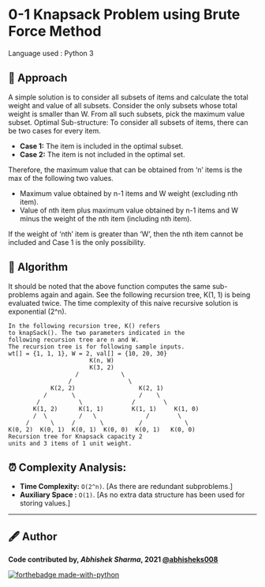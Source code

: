 # 0-1 Knapsack Problem using Brute Force Method
Language used : Python 3

## 📃 Approach 
A simple solution is to consider all subsets of items and calculate the total weight and value of all subsets. Consider the only subsets whose total weight is smaller than W. From all such subsets, pick the maximum value subset.
Optimal Sub-structure: To consider all subsets of items, there can be two cases for every item. 

- **Case 1:** The item is included in the optimal subset.
- **Case 2:** The item is not included in the optimal set.

Therefore, the maximum value that can be obtained from ‘n’ items is the max of the following two values. 
- Maximum value obtained by n-1 items and W weight (excluding nth item).
- Value of nth item plus maximum value obtained by n-1 items and W minus the weight of the nth item (including nth item).

If the weight of ‘nth’ item is greater than ‘W’, then the nth item cannot be included and Case 1 is the only possibility.

## 🧮 Algorithm
It should be noted that the above function computes the same sub-problems again and again. See the following recursion tree, K(1, 1) is being evaluated twice. The time complexity of this naive recursive solution is exponential (2^n).  

```
In the following recursion tree, K() refers 
to knapSack(). The two parameters indicated in the
following recursion tree are n and W.
The recursion tree is for following sample inputs.
wt[] = {1, 1, 1}, W = 2, val[] = {10, 20, 30}
                       K(n, W)
                       K(3, 2)  
                   /            \ 
                 /                \               
            K(2, 2)                  K(2, 1)
          /       \                  /    \ 
        /           \              /        \
       K(1, 2)      K(1, 1)        K(1, 1)     K(1, 0)
       /  \         /   \              /        \
     /      \     /       \          /            \
K(0, 2)  K(0, 1)  K(0, 1)  K(0, 0)  K(0, 1)   K(0, 0)
Recursion tree for Knapsack capacity 2 
units and 3 items of 1 unit weight.
```

## ⏰ Complexity Analysis: 
- **Time Complexity:** `O(2^n)`. [As there are redundant subproblems.]
- **Auxiliary Space :** `O(1)`. [As no extra data structure has been used for storing values.]

---------------------------------------------------------------
## 🖋️ Author
**Code contributed by, _Abhishek Sharma_, 2021 [@abhisheks008](github.com/abhisheks008)**

[![forthebadge made-with-python](http://ForTheBadge.com/images/badges/made-with-python.svg)](https://www.python.org/)

